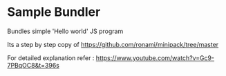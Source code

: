 <h1>Sample Bundler</h1>

Bundles simple  'Hello world' JS program

Its a step by step copy of https://github.com/ronami/minipack/tree/master

For detailed explanation refer : https://www.youtube.com/watch?v=Gc9-7PBqOC8&t=396s 
